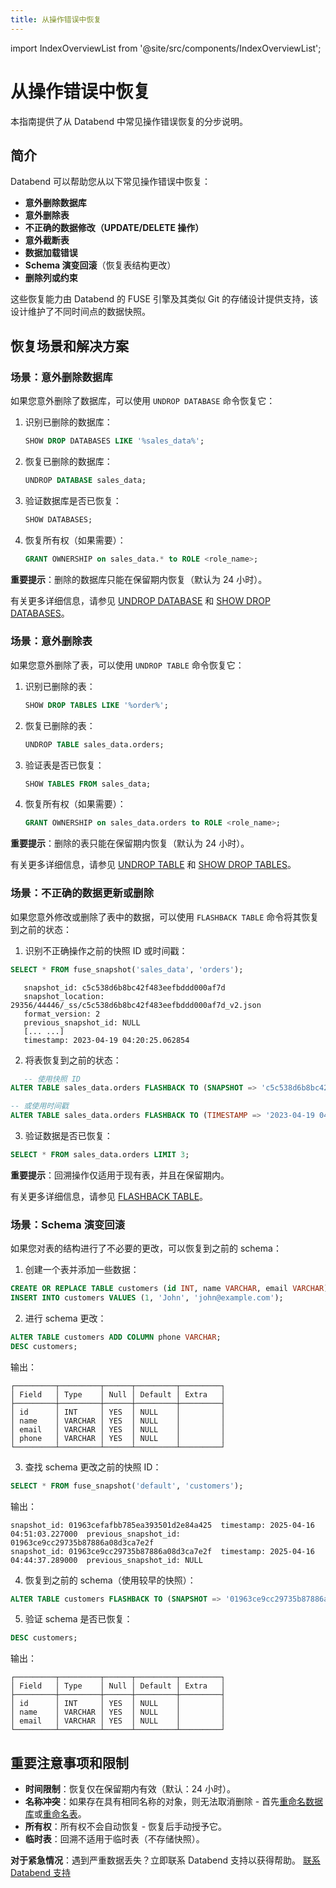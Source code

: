 ```yaml
---
title: 从操作错误中恢复
---
```

import IndexOverviewList from '@site/src/components/IndexOverviewList';

# 从操作错误中恢复

本指南提供了从 Databend 中常见操作错误恢复的分步说明。

## 简介

Databend 可以帮助您从以下常见操作错误中恢复：
- **意外删除数据库**
- **意外删除表**
- **不正确的数据修改（UPDATE/DELETE 操作）**
- **意外截断表**
- **数据加载错误**
- **Schema 演变回滚**（恢复表结构更改）
- **删除列或约束**

这些恢复能力由 Databend 的 FUSE 引擎及其类似 Git 的存储设计提供支持，该设计维护了不同时间点的数据快照。

## 恢复场景和解决方案

### 场景：意外删除数据库

如果您意外删除了数据库，可以使用 `UNDROP DATABASE` 命令恢复它：

1. 识别已删除的数据库：

    ```sql
   SHOW DROP DATABASES LIKE '%sales_data%';
    ```

2. 恢复已删除的数据库：

   ```sql
   UNDROP DATABASE sales_data;
   ```

3. 验证数据库是否已恢复：

   ```sql
   SHOW DATABASES;
   ```

4. 恢复所有权（如果需要）：

   ```sql
   GRANT OWNERSHIP on sales_data.* to ROLE <role_name>;
   ```

**重要提示**：删除的数据库只能在保留期内恢复（默认为 24 小时）。

有关更多详细信息，请参见 [UNDROP DATABASE](/sql/sql-commands/ddl/database/undrop-database) 和 [SHOW DROP DATABASES](/sql/sql-commands/ddl/database/show-drop-databases)。

### 场景：意外删除表

如果您意外删除了表，可以使用 `UNDROP TABLE` 命令恢复它：

1. 识别已删除的表：

   ```sql
   SHOW DROP TABLES LIKE '%order%';
   ```

2. 恢复已删除的表：

   ```sql
   UNDROP TABLE sales_data.orders;
   ```

3. 验证表是否已恢复：

   ```sql
   SHOW TABLES FROM sales_data;
   ```

4. 恢复所有权（如果需要）：

   ```sql
   GRANT OWNERSHIP on sales_data.orders to ROLE <role_name>;
   ```

**重要提示**：删除的表只能在保留期内恢复（默认为 24 小时）。

有关更多详细信息，请参见 [UNDROP TABLE](/sql/sql-commands/ddl/table/ddl-undrop-table) 和 [SHOW DROP TABLES](/sql/sql-commands/ddl/table/show-drop-tables)。

### 场景：不正确的数据更新或删除

如果您意外修改或删除了表中的数据，可以使用 `FLASHBACK TABLE` 命令将其恢复到之前的状态：

1. 识别不正确操作之前的快照 ID 或时间戳：

```sql
SELECT * FROM fuse_snapshot('sales_data', 'orders');
```
   
```text
   snapshot_id: c5c538d6b8bc42f483eefbddd000af7d
   snapshot_location: 29356/44446/_ss/c5c538d6b8bc42f483eefbddd000af7d_v2.json
   format_version: 2
   previous_snapshot_id: NULL
   [... ...]
   timestamp: 2023-04-19 04:20:25.062854
```

2. 将表恢复到之前的状态：

```sql
   -- 使用快照 ID
ALTER TABLE sales_data.orders FLASHBACK TO (SNAPSHOT => 'c5c538d6b8bc42f483eefbddd000af7d');

-- 或使用时间戳
ALTER TABLE sales_data.orders FLASHBACK TO (TIMESTAMP => '2023-04-19 04:20:25.062854'::TIMESTAMP);
```

3. 验证数据是否已恢复：

```sql
SELECT * FROM sales_data.orders LIMIT 3;
```

**重要提示**：回溯操作仅适用于现有表，并且在保留期内。

有关更多详细信息，请参见 [FLASHBACK TABLE](/sql/sql-commands/ddl/table/flashback-table)。

### 场景：Schema 演变回滚
如果您对表的结构进行了不必要的更改，可以恢复到之前的 schema：

1. 创建一个表并添加一些数据：

```sql
CREATE OR REPLACE TABLE customers (id INT, name VARCHAR, email VARCHAR);
INSERT INTO customers VALUES (1, 'John', 'john@example.com');
```

2. 进行 schema 更改：
```sql
ALTER TABLE customers ADD COLUMN phone VARCHAR;
DESC customers;
```

输出：
```text
┌─────────┬─────────┬──────┬─────────┬─────────┐
│ Field   │ Type    │ Null │ Default │ Extra   │
├─────────┼─────────┼──────┼─────────┼─────────┤
│ id      │ INT     │ YES  │ NULL    │         │
│ name    │ VARCHAR │ YES  │ NULL    │         │
│ email   │ VARCHAR │ YES  │ NULL    │         │
│ phone   │ VARCHAR │ YES  │ NULL    │         │
└─────────┴─────────┴──────┴─────────┴─────────┘
```

3. 查找 schema 更改之前的快照 ID：
```sql
SELECT * FROM fuse_snapshot('default', 'customers');
```

输出：
```text
snapshot_id: 01963cefafbb785ea393501d2e84a425  timestamp: 2025-04-16 04:51:03.227000  previous_snapshot_id: 01963ce9cc29735b87886a08d3ca7e2f
snapshot_id: 01963ce9cc29735b87886a08d3ca7e2f  timestamp: 2025-04-16 04:44:37.289000  previous_snapshot_id: NULL
```

4. 恢复到之前的 schema（使用较早的快照）：
```sql
ALTER TABLE customers FLASHBACK TO (SNAPSHOT => '01963ce9cc29735b87886a08d3ca7e2f');
```

5. 验证 schema 是否已恢复：
```sql 
DESC customers;
```
输出：
```text
┌─────────┬─────────┬──────┬─────────┬─────────┐
│ Field   │ Type    │ Null │ Default │ Extra   │
├─────────┼─────────┼──────┼─────────┼─────────┤
│ id      │ INT     │ YES  │ NULL    │         │
│ name    │ VARCHAR │ YES  │ NULL    │         │
│ email   │ VARCHAR │ YES  │ NULL    │         │
└─────────┴─────────┴──────┴─────────┴─────────┘
```


## 重要注意事项和限制

- **时间限制**：恢复仅在保留期内有效（默认：24 小时）。
- **名称冲突**：如果存在具有相同名称的对象，则无法取消删除 - 首先[重命名数据库](/sql/sql-commands/ddl/database/ddl-alter-database)或[重命名表](/sql/sql-commands/ddl/table/ddl-rename-table)。
- **所有权**：所有权不会自动恢复 - 恢复后手动授予它。
- **临时表**：回溯不适用于临时表（不存储快照）。

**对于紧急情况**：遇到严重数据丢失？立即联系 Databend 支持以获得帮助。
[联系 Databend 支持](https://www.databend.cn/contact-us/)
